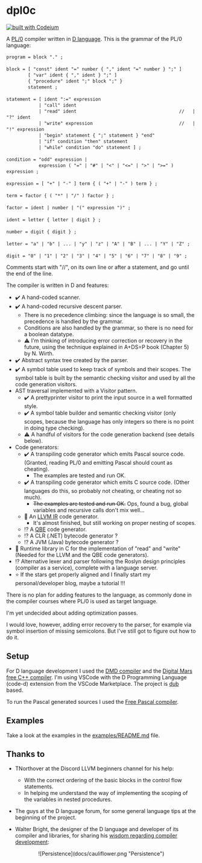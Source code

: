 # dpl0c

[![built with Codeium](https://codeium.com/badges/main)](https://codeium.com)

A [PL/0](https://en.wikipedia.org/wiki/PL/0) compiler written in [D language](https://dlang.org/). This is the grammar of the PL/0 language:

``` EBNF
program = block "." ;

block = [ "const" ident "=" number { "," ident "=" number } ";" ]
        [ "var" ident { "," ident } ";" ]
        { "procedure" ident ";" block ";" }
        statement ;

statement = [ ident ":=" expression
            | "call" ident 
            | "read" ident                                      //   | "?" ident 
            | "write" expression                                //   | "!" expression 
            | "begin" statement { ";" statement } "end" 
            | "if" condition "then" statement 
            | "while" condition "do" statement ] ;

condition = "odd" expression |
            expression ( "=" | "#" | "<" | "<=" | ">" | ">=" ) expression ;

expression = [ "+" | "-" ] term { ( "+" | "-" ) term } ;

term = factor { ( "*" | "/" ) factor } ;

factor = ident | number | "(" expression ")" ;

ident = letter { letter | digit } ;

number = digit { digit } ;

letter = "a" | "b" | ... | "y" | "z" | "A" | "B" | ... | "Y" | "Z" ;

digit = "0" | "1" | "2" | "3" | "4" | "5" | "6" | "7" | "8" | "9" ;
```

Comments start with "//", on its own line or after a statement, and go until the end of the line.

The compiler is written in D and features:

- :heavy_check_mark: A hand-coded scanner.
- :heavy_check_mark: A hand-coded recursive descent parser.
  - There is no precedence climbing: since the language is so small, the precedence is handled by the grammar.
  - Conditions are also handled by the grammar, so there is no need for a boolean datatype.
  - :warning: I'm thinking of introducing error correction or recovery in the future, using the technique explained in A+DS=P book (Chapter 5) by N. Wirth.
- :heavy_check_mark: Abstract syntax tree created by the parser.
- :heavy_check_mark: A symbol table used to keep track of symbols and their scopes. The symbol table is built by the semantic checking visitor and used by all the code generation visitors.
- AST traversal implemented with a Visitor pattern.
  - :heavy_check_mark: A prettyprinter visitor to print the input source in a well formatted style.
  - :heavy_check_mark: A symbol table builder and semantic checking visitor (only scopes, because the language has only integers so there is no point in doing type checking).
  - :warning: A handful of visitors for the code generation backend (see details below).
- Code generators:
  - :heavy_check_mark: A transpiling code generator which emits Pascal source code. (Granted, reading PL/0 and emitting Pascal should count as cheating).
    - The examples are tested and run OK.
  - :heavy_check_mark: A transpiling code generator which emits C source code. (Other languages do this, so probably not cheating, or cheating not so much).
    - ~~The examples are tested and run OK.~~ Ops, found a bug, global variables and recursive calls don't mix well...
  - :construction: An [LLVM IR](https://llvm.org/) code generator.
    - It's almost finished, but still working on proper nesting of scopes.
  - :interrobang: A [QBE](https://c9x.me/compile/) code generator.
  - :interrobang: A CLR (.NET) bytecode generator ?
  - :interrobang: A JVM (Java) bytecode generator ?
- :construction: Runtime library in C for the implementation of "read" and "write" (Needed for the LLVM and the QBE code generators).
- :interrobang: Alternative lexer and parser following the Roslyn design principles (compiler as a service), complete with a language server.
- :star: If the stars get properly aligned and I finally start my personal/developer blog, maybe a tutorial !!!

There is no plan for adding features to the language, as commonly done in the compiler courses where PL/0 is used as target language.

I'm yet undecided about adding optimization passes.

I would love, however, adding error recovery to the parser, for example via symbol insertion of missing semicolons. But I've still got to figure out how to do it.

## Setup

For D language development I used the [DMD compiler](https://dlang.org/download.html) and the [Digital Mars free C++ compiler](https://www.digitalmars.com/download/freecompiler.html). I'm using VSCode with the D Programming Language (code-d) extension from the VSCode Marketplace. The project is [dub](https://code.dlang.org/) based.

To run the Pascal generated sources I used the [Free Pascal compiler](https://www.freepascal.org/).

## Examples

Take a look at the examples in the [examples/README.md](examples/README.md) file.

## Thanks to

- TNorthover at the Discord LLVM beginners channel for his help:
  - With the correct ordering of the basic blocks in the control flow statements.
  - In helping me understand the way of implementing the scoping of the variables in nested procedures.

- The guys at the D language forum, for some general language tips at the beginning of the project.

- Walter Bright, the designer of the D language and developer of its compiler and libraries, for sharing his [wisdom regarding compiler development](https://forum.dlang.org/post/up9gir$1rd6$1@digitalmars.com):

<div align="center">
    ![Persistence](docs/cauliflower.png "Persistence")
</div>
